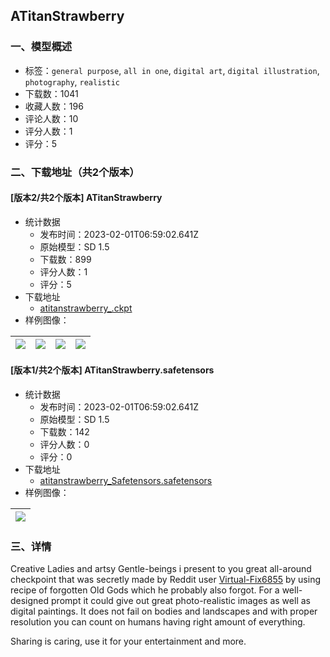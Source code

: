 ## ATitanStrawberry
### 一、模型概述

- 标签：`general purpose`, `all in one`, `digital art`, `digital illustration`, `photography`, `realistic`
- 下载数：1041
- 收藏人数：196
- 评论人数：10
- 评分人数：1
- 评分：5

### 二、下载地址（共2个版本）

#### [版本2/共2个版本] ATitanStrawberry

- 统计数据
  - 发布时间：2023-02-01T06:59:02.641Z
  - 原始模型：SD 1.5
  - 下载数：899
  - 评分人数：1
  - 评分：5
- 下载地址
  - [atitanstrawberry_.ckpt](https://civitai.com/api/download/models/1504)
- 样例图像：

| <img src="https://image.civitai.com/xG1nkqKTMzGDvpLrqFT7WA/a22454c7-972d-4ab3-788f-d9cd8f911500/width=450/13519.jpeg" /> | <img src="https://image.civitai.com/xG1nkqKTMzGDvpLrqFT7WA/fa770e19-9273-4f1b-baae-74cd13cb1f00/width=450/13348.jpeg" /> | <img src="https://image.civitai.com/xG1nkqKTMzGDvpLrqFT7WA/ca14960c-262a-43b3-1540-57da8bcdcc00/width=450/13347.jpeg" /> | <img src="https://image.civitai.com/xG1nkqKTMzGDvpLrqFT7WA/90bd0485-5a1d-4c2b-b00c-62e8b23add00/width=450/13346.jpeg" /> |
| ---- | ---- | ---- | ---- |

#### [版本1/共2个版本] ATitanStrawberry.safetensors

- 统计数据
  - 发布时间：2023-02-01T06:59:02.641Z
  - 原始模型：SD 1.5
  - 下载数：142
  - 评分人数：0
  - 评分：0
- 下载地址
  - [atitanstrawberry_Safetensors.safetensors](https://civitai.com/api/download/models/4474)
- 样例图像：

| <img src="https://image.civitai.com/xG1nkqKTMzGDvpLrqFT7WA/ebe596c5-5a76-4eb8-ae6f-14ac1625b000/width=450/30401.jpeg" /> |
| ---- |


### 三、详情
<p>Creative Ladies and artsy Gentle-beings i present to you great all-around checkpoint that was secretly made by Reddit user <a href="https://www.reddit.com/user/Virtual-Fix6855/" rel="ugc" target="_blank">Virtual-Fix6855</a> by using recipe of forgotten Old Gods which he probably also forgot. For a well-designed prompt it could give out great photo-realistic images as well as digital paintings. It does not fail on bodies and landscapes and with proper resolution you can count on humans having right amount of everything. </p><p>Sharing is caring, use it for your entertainment and more.</p>